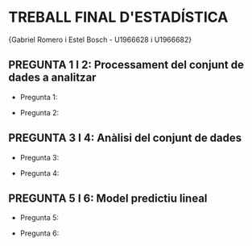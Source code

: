 # TREBALL FINAL D'ESTADÍSTICA
{Gabriel Romero i Estel Bosch - U1966628 i U1966682}

## PREGUNTA 1 I 2: Processament del conjunt de dades a analitzar

* Pregunta 1:

* Pregunta 2:

## PREGUNTA 3 I 4: Anàlisi del conjunt de dades

* Pregunta 3:

* Pregunta 4:

## PREGUNTA 5 I 6: Model predictiu lineal

* Pregunta 5:

* Pregunta 6:
